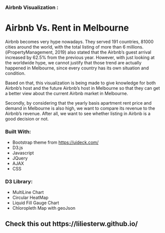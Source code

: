 ### Airbnb Visualization :
# Airbnb Vs. Rent in Melbourne

Airbnb becomes very hype nowadays. They served 191 countries, 81000 cities around the world, with the total listing of more than 6 millions. (iPropertyManagement, 2019) also stated that the Airbnb’s guest arrival increased by 62.5% from the previous year. However, with just looking at the worldwide hype, we cannot justify that those trend are actually happened in Melbourne, since every country has its own situation and condition. 

Based on that, this visualization is being made to give knowledge for both Airbnb’s host and the future Airbnb’s host in Melbourne so that they can get a better view about the current Airbnb market in Melbourne. 

Secondly, by considering that the yearly basis apartment rent price and demand in Melbourne is also high, we want to compare its revenue to the Airbnb’s revenue. After all, we want to see whether listing in Airbnb is a good decision or not.

### Built With:
* Bootstrap theme from https://uideck.com/
* D3.js
* Javascript
* JQuery
* AJAX
* CSS


### D3 Library:
* MultiLine Chart
* Circular HeatMap
* Liquid Fill Gauge Chart
* Chloropleth Map with geoJson

<h2>Check this out https://liliesterw.github.io/</h2>

